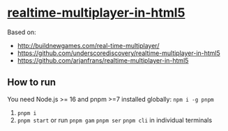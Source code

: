 # [realtime-multiplayer-in-html5](https://github.com/TeemuKoivisto/realtime-multiplayer-in-html5)

Based on:

- http://buildnewgames.com/real-time-multiplayer/
- https://github.com/underscorediscovery/realtime-multiplayer-in-html5
- https://github.com/arjanfrans/realtime-multiplayer-in-html5

## How to run

You need Node.js >= 16 and pnpm >=7 installed globally: `npm i -g pnpm`

1. `pnpm i`
2. `pnpm start` or run `pnpm gam` `pnpm ser` `pnpm cli` in individual terminals
